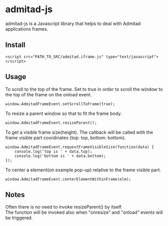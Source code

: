 admitad-js
==================

admitad-js is a Javascript library that helps to deal with Admitad applications frames.

Install
----------

    <script src="PATH_TO_SRC/admitad.iframe.js" type="text/javascript"></script>

Usage
-------

To scroll to the top of the frame. Set to true in order to scroll the window
to the top of the frame on the onload event.

    window.AdmitadFrameEvent.setScrollToFrame(true);

To resize a parent window so that to fit the frame body.

    window.AdmitadFrameEvent.resizeParent();

To get a visible frame size(height). The callback will be called
with the frame visible part coordinates {top: top, bottom: bottom}.

    window.AdmitadFrameEvent.requestFrameVisibleSize(function(data) {
        console.log('top is ' + data.top);
        console.log('bottom is ' + data.bottom);
    });

To center a element(on example pop-up) relative to the frame visible part.

    window.AdmitadFrameEvent.centerElementWithinFrame(elm);

Notes
------

Often there is no need to invoke resizeParent() by itself.  
The function will be invoked also when "onresize" and "onload" events will be triggered.
